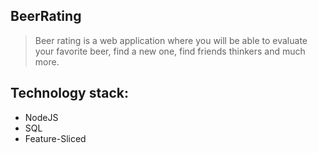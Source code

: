 
## BeerRating
> Beer rating is a web application where you will be able to evaluate your favorite beer, find a new one, find friends thinkers and much more.

## Technology stack:
- NodeJS
- SQL
- Feature-Sliced
